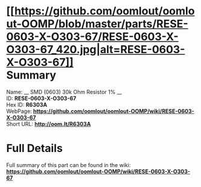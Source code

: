 
[[https://github.com/oomlout/oomlout-OOMP/blob/master/parts/RESE-0603-X-O303-67/RESE-0603-X-O303-67_420.jpg|alt=RESE-0603-X-O303-67]]     
Summary
=================
  
Name: __ SMD (0603) 30k Ohm Resistor 1% __    
ID: __RESE-0603-X-O303-67__   
Hex ID: __R6303A__   
WebPage: __https://github.com/oomlout/oomlout-OOMP/wiki/RESE-0603-X-O303-67__   
Short URL: __http://oom.lt/R6303A__   

Full Details
==========================
Full summary of this part can be found in the wiki:   
__https://github.com/oomlout/oomlout-OOMP/wiki/RESE-0603-X-O303-67__    

